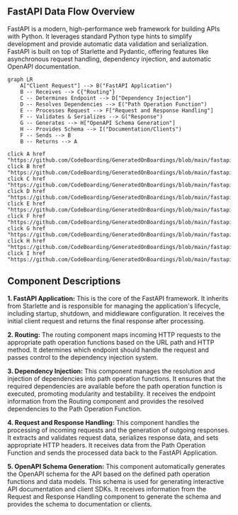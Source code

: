## FastAPI Data Flow Overview

FastAPI is a modern, high-performance web framework for building APIs with Python. It leverages standard Python type hints to simplify development and provide automatic data validation and serialization. FastAPI is built on top of Starlette and Pydantic, offering features like asynchronous request handling, dependency injection, and automatic OpenAPI documentation.

```mermaid
graph LR
    A["Client Request"] --> B("FastAPI Application")
    B -- Receives --> C{"Routing"}
    C -- Determines Endpoint --> D["Dependency Injection"]
    D -- Resolves Dependencies --> E("Path Operation Function")
    E -- Processes Request --> F["Request and Response Handling"]
    F -- Validates & Serializes --> G("Response")
    G -- Generates --> H["OpenAPI Schema Generation"]
    H -- Provides Schema --> I("Documentation/Clients")
    F -- Sends --> B
    B -- Returns --> A

click A href "https://github.com/CodeBoarding/GeneratedOnBoardings/blob/main/fastapi//Request%20and%20Response%20Handling.md"
click B href "https://github.com/CodeBoarding/GeneratedOnBoardings/blob/main/fastapi//FastAPI%20Application.md"
click C href "https://github.com/CodeBoarding/GeneratedOnBoardings/blob/main/fastapi//Routing.md"
click D href "https://github.com/CodeBoarding/GeneratedOnBoardings/blob/main/fastapi//Dependency%20Injection.md"
click E href "https://github.com/CodeBoarding/GeneratedOnBoardings/blob/main/fastapi//Request%20and%20Response%20Handling.md"
click F href "https://github.com/CodeBoarding/GeneratedOnBoardings/blob/main/fastapi//Request%20and%20Response%20Handling.md"
click G href "https://github.com/CodeBoarding/GeneratedOnBoardings/blob/main/fastapi//OpenAPI%20Schema%20Generation.md"
click H href "https://github.com/CodeBoarding/GeneratedOnBoardings/blob/main/fastapi//OpenAPI%20Schema%20Generation.md"
click I href "https://github.com/CodeBoarding/GeneratedOnBoardings/blob/main/fastapi//OpenAPI%20Schema%20Generation.md"

```

## Component Descriptions

**1. FastAPI Application:** This is the core of the FastAPI framework. It inherits from Starlette and is responsible for managing the application's lifecycle, including startup, shutdown, and middleware configuration. It receives the initial client request and returns the final response after processing.

**2. Routing:** The routing component maps incoming HTTP requests to the appropriate path operation functions based on the URL path and HTTP method. It determines which endpoint should handle the request and passes control to the dependency injection system.

**3. Dependency Injection:** This component manages the resolution and injection of dependencies into path operation functions. It ensures that the required dependencies are available before the path operation function is executed, promoting modularity and testability. It receives the endpoint information from the Routing component and provides the resolved dependencies to the Path Operation Function.

**4. Request and Response Handling:** This component handles the processing of incoming requests and the generation of outgoing responses. It extracts and validates request data, serializes response data, and sets appropriate HTTP headers. It receives data from the Path Operation Function and sends the processed data back to the FastAPI Application.

**5. OpenAPI Schema Generation:** This component automatically generates the OpenAPI schema for the API based on the defined path operation functions and data models. This schema is used for generating interactive API documentation and client SDKs. It receives information from the Request and Response Handling component to generate the schema and provides the schema to documentation or clients.